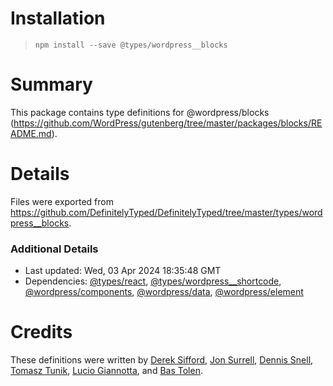 # Installation
> `npm install --save @types/wordpress__blocks`

# Summary
This package contains type definitions for @wordpress/blocks (https://github.com/WordPress/gutenberg/tree/master/packages/blocks/README.md).

# Details
Files were exported from https://github.com/DefinitelyTyped/DefinitelyTyped/tree/master/types/wordpress__blocks.

### Additional Details
 * Last updated: Wed, 03 Apr 2024 18:35:48 GMT
 * Dependencies: [@types/react](https://npmjs.com/package/@types/react), [@types/wordpress__shortcode](https://npmjs.com/package/@types/wordpress__shortcode), [@wordpress/components](https://npmjs.com/package/@wordpress/components), [@wordpress/data](https://npmjs.com/package/@wordpress/data), [@wordpress/element](https://npmjs.com/package/@wordpress/element)

# Credits
These definitions were written by [Derek Sifford](https://github.com/dsifford), [Jon Surrell](https://github.com/sirreal), [Dennis Snell](https://github.com/dmsnell), [Tomasz Tunik](https://github.com/tomasztunik), [Lucio Giannotta](https://github.com/sunyatasattva), and [Bas Tolen](https://github.com/bastolen).
